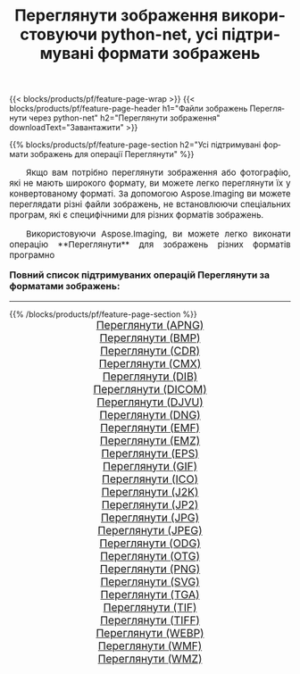 ﻿---
title: Переглянути зображення використовуючи python-net, усі підтримувані формати зображень 
weight: 3920
url: /uk/python-net/viewer/ 
lang: uk
langdirlevel: 2
locales: zh-hans,ja,it,ru,de,es,fr,nl,id,lt,pl,pt,vi,tr,ko,zh-hant,ar,hi,th,sv,cs,uk,he
description: Використовуючи Aspose.Imaging, ви можете легко Переглянути зображення використовуючи  python-net
---

{{< blocks/products/pf/feature-page-wrap >}}
{{< blocks/products/pf/feature-page-header h1="Файли зображень Переглянути через python-net" h2="Переглянути зображення" downloadText="Завантажити" >}}


{{% blocks/products/pf/feature-page-section  h2="Усі підтримувані формати зображень для операції Переглянути" %}}
<p align="justify" style="text-indent:2em;font-size:15px;">
Якщо вам потрібно переглянути зображення або фотографію, які не мають широкого формату, ви можете легко переглянути їх у конвертованому форматі. За допомогою Aspose.Imaging ви можете переглядати різні файли зображень, не встановлюючи спеціальних програм, які є специфічними для різних форматів зображень.
</p>
<p align="justify" style="text-indent:2em;font-size:15px;">
Використовуючи Aspose.Imaging, ви можете легко виконати операцiю **Переглянути** для  зображень різних форматів програмно
</p>
<h3 style="margin-top:16px;">
Повний список підтримуваних операцій Переглянути за форматами зображень:
</h3>
<hr/>
{{% /blocks/products/pf/feature-page-section %}}
<div class="container-fluid productfamilypage bg-gray">
    <div class="convertypes bg-gray agp-content section">
        <div class="container">
		<div class="row other-converters" style="gap: 10px;font-size: 19px;text-align:center;">
		    <div class='col-md-3 other-converter remove-lp remove-rp'><a href="/imaging/uk/python-net/viewer/apng/" style="padding:15px;">Переглянути (APNG)</a></div><div class='col-md-3 other-converter remove-lp remove-rp'><a href="/imaging/uk/python-net/viewer/bmp/" style="padding:15px;">Переглянути (BMP)</a></div><div class='col-md-3 other-converter remove-lp remove-rp'><a href="/imaging/uk/python-net/viewer/cdr/" style="padding:15px;">Переглянути (CDR)</a></div><div class='col-md-3 other-converter remove-lp remove-rp'><a href="/imaging/uk/python-net/viewer/cmx/" style="padding:15px;">Переглянути (CMX)</a></div><div class='col-md-3 other-converter remove-lp remove-rp'><a href="/imaging/uk/python-net/viewer/dib/" style="padding:15px;">Переглянути (DIB)</a></div><div class='col-md-3 other-converter remove-lp remove-rp'><a href="/imaging/uk/python-net/viewer/dicom/" style="padding:15px;">Переглянути (DICOM)</a></div><div class='col-md-3 other-converter remove-lp remove-rp'><a href="/imaging/uk/python-net/viewer/djvu/" style="padding:15px;">Переглянути (DJVU)</a></div><div class='col-md-3 other-converter remove-lp remove-rp'><a href="/imaging/uk/python-net/viewer/dng/" style="padding:15px;">Переглянути (DNG)</a></div><div class='col-md-3 other-converter remove-lp remove-rp'><a href="/imaging/uk/python-net/viewer/emf/" style="padding:15px;">Переглянути (EMF)</a></div><div class='col-md-3 other-converter remove-lp remove-rp'><a href="/imaging/uk/python-net/viewer/emz/" style="padding:15px;">Переглянути (EMZ)</a></div><div class='col-md-3 other-converter remove-lp remove-rp'><a href="/imaging/uk/python-net/viewer/eps/" style="padding:15px;">Переглянути (EPS)</a></div><div class='col-md-3 other-converter remove-lp remove-rp'><a href="/imaging/uk/python-net/viewer/gif/" style="padding:15px;">Переглянути (GIF)</a></div><div class='col-md-3 other-converter remove-lp remove-rp'><a href="/imaging/uk/python-net/viewer/ico/" style="padding:15px;">Переглянути (ICO)</a></div><div class='col-md-3 other-converter remove-lp remove-rp'><a href="/imaging/uk/python-net/viewer/j2k/" style="padding:15px;">Переглянути (J2K)</a></div><div class='col-md-3 other-converter remove-lp remove-rp'><a href="/imaging/uk/python-net/viewer/jp2/" style="padding:15px;">Переглянути (JP2)</a></div><div class='col-md-3 other-converter remove-lp remove-rp'><a href="/imaging/uk/python-net/viewer/jpg/" style="padding:15px;">Переглянути (JPG)</a></div><div class='col-md-3 other-converter remove-lp remove-rp'><a href="/imaging/uk/python-net/viewer/jpeg/" style="padding:15px;">Переглянути (JPEG)</a></div><div class='col-md-3 other-converter remove-lp remove-rp'><a href="/imaging/uk/python-net/viewer/odg/" style="padding:15px;">Переглянути (ODG)</a></div><div class='col-md-3 other-converter remove-lp remove-rp'><a href="/imaging/uk/python-net/viewer/otg/" style="padding:15px;">Переглянути (OTG)</a></div><div class='col-md-3 other-converter remove-lp remove-rp'><a href="/imaging/uk/python-net/viewer/png/" style="padding:15px;">Переглянути (PNG)</a></div><div class='col-md-3 other-converter remove-lp remove-rp'><a href="/imaging/uk/python-net/viewer/svg/" style="padding:15px;">Переглянути (SVG)</a></div><div class='col-md-3 other-converter remove-lp remove-rp'><a href="/imaging/uk/python-net/viewer/tga/" style="padding:15px;">Переглянути (TGA)</a></div><div class='col-md-3 other-converter remove-lp remove-rp'><a href="/imaging/uk/python-net/viewer/tif/" style="padding:15px;">Переглянути (TIF)</a></div><div class='col-md-3 other-converter remove-lp remove-rp'><a href="/imaging/uk/python-net/viewer/tiff/" style="padding:15px;">Переглянути (TIFF)</a></div><div class='col-md-3 other-converter remove-lp remove-rp'><a href="/imaging/uk/python-net/viewer/webp/" style="padding:15px;">Переглянути (WEBP)</a></div><div class='col-md-3 other-converter remove-lp remove-rp'><a href="/imaging/uk/python-net/viewer/wmf/" style="padding:15px;">Переглянути (WMF)</a></div><div class='col-md-3 other-converter remove-lp remove-rp'><a href="/imaging/uk/python-net/viewer/wmz/" style="padding:15px;">Переглянути (WMZ)</a></div>
                </div>
        </div>
    </div>
</div>
<br/>
